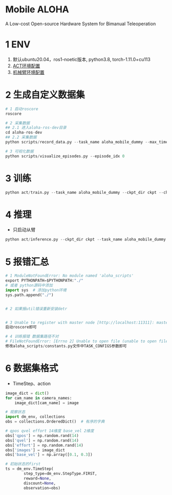 
# Mobile ALOHA

A Low-cost Open-source Hardware System for Bimanual Teleoperation

# 1 ENV

1. 默认ubuntu20.04，ros1-noetic版本, python3.8, torch-1.11.0+cu113
2. [ACT环境配置](doc/env.md)
3. [机械臂环境配置](https://github.com/agilexrobotics/mobile-aloha/blob/devel/aloha-ros-dev/readme.md)

# 2 生成自定义数据集

~~~python
# 1 启动roscore
roscore

# 2 采集数据
## 2.1 进入aloha-ros-dev目录
cd aloha-ros-dev
## 2.2 采集数据
python scripts/record_data.py --task_name aloha_mobile_dummy --max_timesteps 500 --dataset_dir ./data --episode_idx 0

# 3 可视化数据
python scripts/visualize_episodes.py --episode_idx 0
~~~

# 3 训练
~~~python
python act/train.py --task_name aloha_mobile_dummy --ckpt_dir ckpt --chunk_size 30
~~~

# 4 推理
+ 只启动从臂
~~~python
python act/inference.py --ckpt_dir ckpt --task_name aloha_mobile_dummy
~~~


# 5 报错汇总

~~~python
# 1 ModuleNotFoundError: No module named 'aloha_scripts'
export PYTHONPATH=$PYTHONPATH:"./"
# 或者 python源码中添加
import sys  # 添加python环境
sys.path.append("./")


# 2 如果报util错误重新安装detr


# 3 Unable to register with master node [http://localhost:11311]: master may not be running yet. Will keep trying.
启动roscore即可

# 4 训练报错 数据集路径不对
# FileNotFoundError: [Errno 2] Unable to open file (unable to open file: name = '/home/lin/mobile-aloha/data/aloha_mobile_dummy/episode_0.hdf5', errno = 2, error message = 'No such file or directory', flags = 0, o_flags = 0)
修改aloha_scripts/constants.py文件中TASK_CONFIGS参数即可
~~~

# 6 数据集格式  

+ TimeStep、action

~~~python
image_dict = dict()
for cam_name in camera_names: 
    image_dict[cam_name] = image

# 观察状态
import dm_env, collections
obs = collections.OrderedDict()  # 有序的字典

# qpos qvel effort 14维度 base_vel 2维度
obs['qpos'] = np.random.rand(14)
obs['qvel'] = np.random.rand(14)
obs['effort'] = np.random.rand(14)
obs['images'] = image_dict
obs['base_vel'] = np.array([0.1, 0.3])

# 初始状态的first
ts = dm_env.TimeStep(
        step_type=dm_env.StepType.FIRST,
        reward=None,
        discount=None,
        observation=obs)
~~~